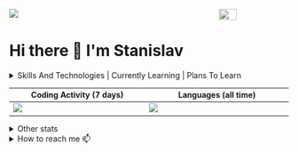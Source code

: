 ![](https://komarev.com/ghpvc/?username=MATwave)
<img align="right" src="https://media.giphy.com/media/XZ033bAXmrstTLqZR4/giphy.gif" height='25%' width='25%'/>

# Hi there 👋 I'm Stanislav

<details><summary>Skills And Technologies | Currently Learning | Plans To Learn</summary>

| Skills And Technologies 💻                                                                                                                                                                                            | I’m Currently Learning 🌱                           | Plans To Learn 📖                                           |
|-----------------------------------------------------------------------------------------------------------------------------------------------------------------------------------------------------------------------|-----------------------------------------------------|-------------------------------------------------------------|
| - ![git.png](icons%2Fgit.png) Git                                                                                                                                                                                     | - ![elastic.png](icons%2Felastic.png) Elasticsearch | - Oauth2                                                    |
| - ![python.png](icons%2Fpython.png) Python                                                                                                                                                                            | - ![python.png](icons%2Fpython.png) Asyncio         | - ![kafka.apache.png](icons%2Fkafka.apache.png) Apachekafka |
| - ![django.png](icons%2Fdjango.png) Django(![django-rest-framework.png](icons%2Fdjango-rest-framework.png) DRF)/![flask.png](icons%2Fflask.png) Flask/![fastapi.png](icons%2Ffastapi.png) FastAPI                     |                                                     | - Elk                                                       |
| - ![nginx.png](icons%2Fnginx.png) Nginx                                                                                                                                                                               |                                                     |                                                             |
| - ![favicon.ico](icons%2Ffavicon.ico) Mssql/![postgresql.png](icons%2Fpostgresql.png) PostgreSQL/<img alt="sqlite icon" height="16" src="/icons/sqlite.svg" width="16"/> Sqlite/![redis.png](icons%2Fredis.png) Redis |                                                     |                                                             |
| - ![docker.png](icons%2Fdocker.png) Docker/DockerCompose                                                                                                                                                              |                                                     |                                                             |
| - <img alt="makefile icon" height="16" src="/icons/makefile.svg" width="16"/> Make                                                                                                                                    |                                                     |                                                             |
| - Etl                                                                                                                                                                                                                 |                                                     |                                                             |
| - ![swagger.png](icons%2Fswagger.png) Swagger                                                                                                                                                                         |                                                     |                                                             |
| - ![rabbitmq.png](icons%2Frabbitmq.png) Rabbitmq                                                                                                                                                                      |                                                     |                                                             |                   
</details>


<!-- prettier-ignore -->
<table>
  <thead>
    <tr>
      <th width="500px">Coding Activity (7 days)</th>
      <th width="500px">Languages (all time)</th>
    </tr>
  </thead>
  <tbody>
    <tr width="600px">
      <td><img src="https://wakatime.com/share/@70d7a2fc-7a18-4d57-84dc-7e405f8f28a2/972b9d6a-2691-4809-ab7e-3ca949bba2d0.svg"></td>
      <td><img src="https://wakatime.com/share/@70d7a2fc-7a18-4d57-84dc-7e405f8f28a2/efd10c6b-7dea-42f1-b94e-aee5c5c6f883.svg"></td>
    </tr>
  </tbody>
</table>


<details><summary>Other stats</summary> 

Codewars | GitHub Streak |  GitHub Stats
---------|---------------|---------------
[![codewars](https://www.codewars.com/users/MATwave/badges/large)](https://www.codewars.com/users/MATwave) |   [![GitHub Streak](http://github-readme-streak-stats.herokuapp.com?user=Matwave&date_format=j%20M%5B%20Y%5D)](https://git.io/streak-stats) | ![Matwave's github stats](https://github-readme-stats.vercel.app/api?username=Matwave&show_icons=true&include_all_commits=true&count_private=true)
  
</details>

<details><summary>How to reach me 📫</summary> 

- 📧 stanislav.matveew@yandex.ru

</details>
